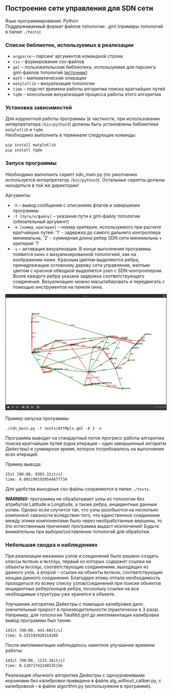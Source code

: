 ## Построение сети управления для SDN сети
Язык программирования: Python \
Поддерживаемый формат файлов топологии: .gml (примеры топологий в папке ```./tests```)

### Список библиотек, используемых в реализации
* ```argparse``` – парсинг аргументов командной строки
* ```csv``` – формирование csv-файлов
* ```gml``` – пользовательская библиотека, используемая для парсинга gml-файлов топологий ([источник](https://github.com/icasdri/gml.py))
* ```math``` – математические операции
* ```matplotlib``` – визуализация топологии
* ```time``` – подсчет времени работы алгоритма поиска кратчайших путей
* ```tqdm``` – консольная визуализация процесса работы этого алгоритма

### Установка зависимостей
Для корректной работы программы (в частности, при использовании интерпретатора ```/bin/python3```) должны быть установлены библиотеки ```matplotlib``` и ```tqdm```. \
Необходимо выполнить в терминале следующие команды:
```
pip install matplotlib
pip install tqdm
```

### Запуск программы
Необходимо выполнить скрипт sdn_main.py (по умолчанию используется интерпретатор ```/bin/python3```). Остальные скрипты должны находиться в той же директории!

Аргументы:
* ```-h``` – вывод сообщения с описанием флагов и завершение программы
* ```-t [путь/к/файлу]``` – указание пути к gml-файлу топологии (обязательный аргумент)
* ```-k [номер_критерия]``` – номер критерия, используемого при расчете кратчайших путей: '1' - задержка до самого дальнего контроллера минимальна, '2' - суммарная длина ребер SDN сети минимальна + критерий '1'
* ```-v``` – активация визуализации. В конце выполнения программы появится окно с визуализированной топологией, как на изображении ниже. Красным цветом выделяются ребра, принадлежащие остовному дереву сети управления, желтым цветом с красной обводкой выделяется узел с SDN-контроллером. Возле каждого ребра указана задержка соответствующего соединения. Визуализацию можно масштабировать и передвигать с помощью инструментов на панели окна.

![](img/window.png)

Пример запуска программы:
```
./sdn_main.py -t tests/AttMpls.gml -k 1 -v
```

Программа выводит на стандартный поток прогресс работы алгоритма поиска кратчайших путей (одна итерация – один завершенный алгоритм Дейкстры) и суммарное время, которое потребовалось на выполнение всех итераций.

Пример вывода:
```
25it [00:00, 9303.31it/s]
time: 0.0051991939544677734
```

Для удобства выходные csv-файлы сохраняются в папке ```./tests```.

**WARNING:** программа не обрабатывает узлы из топологии без атрибутов Latitude и Longitude, а также ребра, инцидентные данным узлам. Однако если случится так, что узлы разобьются на несколько компонент связности вследствие того, что единственное соединение между этими компонентами было через необработанные вершины, то (по естественным причинам) программа выдаст исключение! Будьте внимательны при выборе/составлении топологий для обработки.

### Небольшая сводка о наблюдениях
При реализации механики узлов и соединений было решено создать классы ```NetNode``` и ```NetEdge```, первый из которых содержит ссылки на объекты ```NetEdge```, соответствующие соединениям, выходящих из данного узла, а второй – ссылки на объекты ```NetNode```, соответствующие концам данного соединения. Благодаря этому отпала необходимость проходиться по всему списку узлов/соединений при поиске объектов инцидентных ребер/концов ребра, поскольку ссылки на все необходимые структуры уже хранятся в объекте.

Улучшение алгоритма Дейкстры с помощью калибровки дало значительный прирост в производительности (практически в 3 раза). Например, для топологии TataNld.gml до имплементации калибровки вывод программы был таким:
```
143it [00:00, 443.60it/s]
time: 0.325192928314209
```

После имплементации наблюдалось заметное улучшение времени работы:
```
143it [00:00, 1133.36it/s]
time: 0.12871742248535156
```

Реализация обычного алгоритма Дейкстры с одноуровневыми корзинами без калибровки приведена в файле alg_without_caliber.py, с калибровкой – в файле algorithm.py (используемом в программе).
